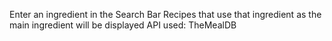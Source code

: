 Enter an ingredient in the Search Bar
Recipes that use that ingredient as the main ingredient will be displayed
API used: TheMealDB
